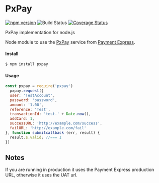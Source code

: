 # PxPay
[![npm version](https://badge.fury.io/js/pxpay.svg)](https://badge.fury.io/js/pxpay)
![Build Status](https://img.shields.io/circleci/project/github/Kevnz/pxpay/master.svg)
[![Coverage Status](https://coveralls.io/repos/github/Kevnz/pxpay/badge.svg?branch=master)](https://coveralls.io/github/Kevnz/pxpay?branch=master)

PxPay implementation for node.js

Node module to use the [PxPay](http://paymentexpress.co.nz/developer-e-commerce-paymentexpress-hosted-pxpay) service from [Payment Express](http://paymentexpress.co.nz/).

#### Install

```bash
$ npm install pxpay
```

#### Usage

```javascript
const pxpay = require('pxpay')
  pxpay.request({
  user: 'TestAccount',
  password: 'password',
  amount: '1.00',
  reference: 'Test',
  transactionId: 'test-' + Date.now(),
  addCard: 1,
  successURL: 'http://example.com/success',
  failURL: 'http://example.com/fail'
}, function submitcallback (err, result) {
  result.$.valid; //=== 1
})
```

## Notes

If you are running in production it uses the Payment Express production URL, otherwise it uses the UAT url.